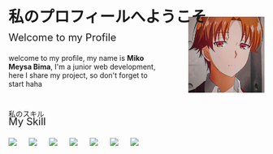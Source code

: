 <p style="font-weight: bold; font-size: 30px;">私のプロフィールへようこそ</p>
<p style="font-size: 20px; margin-top: -20px;">Welcome to my Profile</p>
<div align="left">
    <p style="width: 60%;">welcome to my profile, my name is <span style="font-weight: bold;">Miko Meysa Bima</span>, I'm a junior web development, here I share my project, so don't forget to start haha</p>
    <img align="right" width="150px" style="margin-top: -155px; border-radius: 5;" src="ayanokouji.jpg">
</div>

<div style="margin-top: 40px;">
    <p>私のスキル</p>
    <p style="font-size: 20px; margin-top: -20px;">My Skill</p>
    <p align="left">
        <img width="50px" style="margin-right: 20px;" src="https://cdn.jsdelivr.net/gh/devicons/devicon/icons/javascript/javascript-original.svg"/>
        <img width="50px" style="margin-right: 20px;" src="https://cdn.jsdelivr.net/gh/devicons/devicon/icons/go/go-original-wordmark.svg" />
        <img width="50px" style="margin-right: 20px;" src="https://cdn.jsdelivr.net/gh/devicons/devicon/icons/react/react-original.svg" />
        <img width="50px" style="margin-right: 20px;" src="https://cdn.jsdelivr.net/gh/devicons/devicon/icons/nextjs/nextjs-original.svg" />
        <img width="50px" style="margin-right: 20px;" src="https://cdn.jsdelivr.net/gh/devicons/devicon/icons/mysql/mysql-original-wordmark.svg" />
        <img width="50px" style="margin-right: 20px;" src="https://cdn.jsdelivr.net/gh/devicons/devicon/icons/figma/figma-original.svg" />
        <img width="50px" style="margin-right: 20px;" src="https://cdn.jsdelivr.net/gh/devicons/devicon/icons/express/express-original.svg" />
    </p>
</div>
